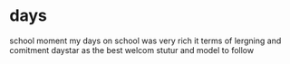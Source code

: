 # days
school moment
my days on school was very rich it terms of lergning and comitment
daystar as the best welcom stutur and model to follow
